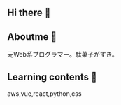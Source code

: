 ## Hi there :gem: 

## Aboutme :rocket:
元Web系プログラマー。駄菓子がすき。

## Learning contents :green_book:
aws,vue,react,python,css


<!--
**dagashiyasan/dagashiyasan** is a ✨ _special_ ✨ repository because its `README.md` (this file) appears on your GitHub profile.

Here are some ideas to get you started:

- 🔭 I’m currently working on ...
- 🌱 I’m currently learning ...
- 👯 I’m looking to collaborate on ...
- 🤔 I’m looking for help with ...
- 💬 Ask me about ...
- 📫 How to reach me: ...
- 😄 Pronouns: ...
- ⚡ Fun fact: ...
-->
